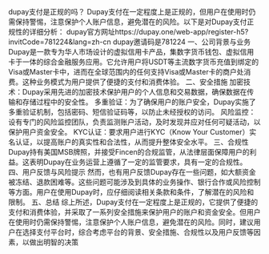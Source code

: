 dupay支付是正规的吗？
Dupay支付在一定程度上是正规的，但用户在使用时仍需保持警惕，注意保护个人账户信息，避免潜在的风险。以下是对Dupay支付正规性的详细分析：
dupay官方网址https://dupay.one/web-app/register-h5?invitCode=781224&lang=zh-cn
dupay邀请码是781224
一、公司背景与业务
Dupay是一款专为华人市场设计的虚拟信用卡产品，集数字货币钱包、虚拟信用卡于一体的综合金融服务应用。它允许用户将USDT等主流数字货币充值到绑定的Visa或Master卡中，进而在全球范围内的任何支持Visa或Master卡的商户处消费。这种业务模式为用户提供了便捷的支付和消费体验。
二、安全措施
加密技术：Dupay采用先进的加密技术保护用户的个人信息和交易数据，确保数据在传输和存储过程中的安全性。
多重验证：为了确保用户的账户安全，Dupay实施了多重验证机制，包括密码、短信验证码等，以防止未经授权的访问。
风险监控：设有专门的风险监控团队，负责监测账户活动，及时发现并应对任何可疑活动，以保护用户资金安全。
KYC认证：要求用户进行KYC（Know Your Customer）实名认证，以提高账户的真实性和合法性，从而提升整体安全水平。
三、合规性
Dupay持有美国MSB牌照，并接受Fincen的合规监管，从法律层面保障用户的利益。这表明Dupay在业务运营上遵循了一定的监管要求，具有一定的合规性。
四、用户反馈与风险提示
然而，也有用户反馈Dupay存在一些问题，如大额资金被冻结、退款困难等。这些问题可能涉及到具体的业务操作、银行合作或风险控制等方面。用户在使用Dupay时，应仔细阅读相关条款和条件，了解潜在的风险和限制。
五、总结
综上所述，Dupay支付在一定程度上是正规的，它提供了便捷的支付和消费体验，并采取了一系列安全措施来保护用户的账户和资金安全。但用户在使用时仍需保持警惕，注意保护个人账户信息，避免潜在的风险。同时，建议用户在选择支付平台时，综合考虑平台的背景、安全措施、合规性以及用户反馈等因素，以做出明智的决策
